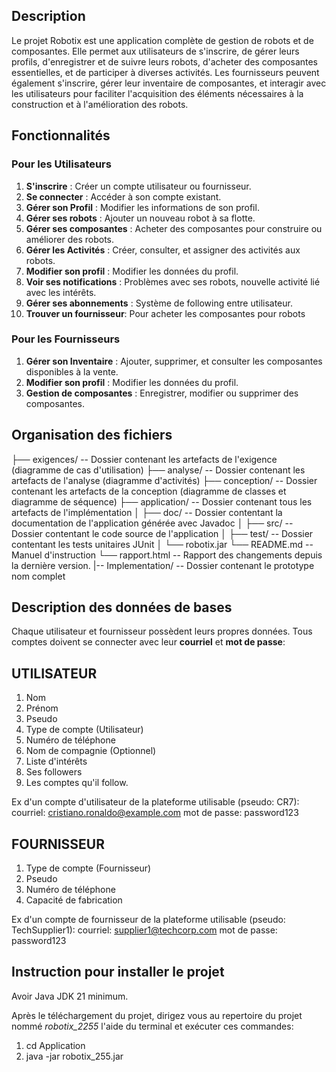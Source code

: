 ## Description

Le projet Robotix est une application complète de gestion de robots et de composantes. Elle permet aux utilisateurs de s'inscrire, de gérer leurs profils, d'enregistrer et de suivre leurs robots, d'acheter des composantes essentielles, et de participer à diverses activités. Les fournisseurs peuvent également s'inscrire, gérer leur inventaire de composantes, et interagir avec les utilisateurs pour faciliter l'acquisition des éléments nécessaires à la construction et à l'amélioration des robots.

## Fonctionnalités

### Pour les Utilisateurs
1. **S'inscrire** : Créer un compte utilisateur ou fournisseur.
2. **Se connecter** : Accéder à son compte existant.
3. **Gérer son Profil** : Modifier les informations de son profil.
4. **Gérer ses robots** : Ajouter un nouveau robot à sa flotte.
5. **Gérer ses composantes** : Acheter des composantes pour construire ou améliorer des robots.
7. **Gérer les Activités** : Créer, consulter, et assigner des activités aux robots.
8. **Modifier son profil** : Modifier les données du profil.
9. **Voir ses notifications** : Problèmes avec ses robots, nouvelle activité lié avec les intérêts.
10. **Gérer ses abonnements** : Système de following entre utilisateur.
11. **Trouver un fournisseur**: Pour acheter les composantes pour robots

### Pour les Fournisseurs
1. **Gérer son Inventaire** : Ajouter, supprimer, et consulter les composantes disponibles à la vente.
2. **Modifier son profil** : Modifier les données du profil.
3. **Gestion de composantes** : Enregistrer, modifier ou supprimer des composantes.


## Organisation des fichiers
├── exigences/ -- Dossier contenant les artefacts de l'exigence (diagramme de cas d'utilisation) 
├── analyse/ -- Dossier contenant les artefacts de l'analyse (diagramme d'activités) 
├── conception/ -- Dossier contenant les artefacts de la conception (diagramme de classes et diagramme de séquence) 
├── application/ -- Dossier contenant tous les artefacts de l'implémentation 
│   ├── doc/ -- Dossier contentant la documentation de l'application générée avec Javadoc 
│   ├── src/ -- Dossier contentant le code source de l'application
│   ├── test/ -- Dossier contentant les tests unitaires JUnit
│   └── robotix.jar
└── README.md  -- Manuel d'instruction
└── rapport.html  -- Rapport des changements depuis la dernière version.
|-- Implementation/ -- Dossier contenant le prototype nom complet

## Description des données de bases

Chaque utilisateur et fournisseur possèdent leurs propres données. Tous comptes doivent se connecter avec leur **courriel** et **mot de passe**:

## UTILISATEUR

1. Nom
2. Prénom
3. Pseudo
4. Type de compte (Utilisateur)
5. Numéro de téléphone
6. Nom de compagnie (Optionnel)
7. Liste d'intérêts
8. Ses followers
9.  Les comptes qu'il follow.

Ex d'un compte d'utilisateur de la plateforme utilisable (pseudo: CR7):
courriel: cristiano.ronaldo@example.com
mot de passe: password123

## FOURNISSEUR

1. Type de compte (Fournisseur)
2. Pseudo
3. Numéro de téléphone
4. Capacité de fabrication


Ex d'un compte de fournisseur de la plateforme utilisable (pseudo: TechSupplier1):
courriel: supplier1@techcorp.com
mot de passe: password123

## Instruction pour installer le projet

Avoir Java JDK 21 minimum.

Après le téléchargement du projet, dirigez vous au repertoire du projet nommé _robotix_2255_ l'aide du terminal et exécuter ces commandes:
1. cd Application
2. java -jar robotix_255.jar


